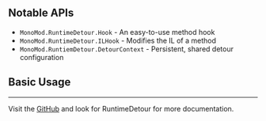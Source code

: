 ## Notable APIs

- `MonoMod.RuntimeDetour.Hook` - An easy-to-use method hook
- `MonoMod.RuntimeDetour.ILHook` - Modifies the IL of a method
- `MonoMod.RuntiemDetour.DetourContext` - Persistent, shared detour configuration

## Basic Usage
<!-- include ../README-RuntimeDetour.md#usage -->
---

<!-- include ../README.md#links -->
Visit the [GitHub](https://github.com/MonoMod/MonoMod/) and look for RuntimeDetour for more documentation.

<!-- include ../README-RuntimeDetour.md#types -->
<!-- include ../README-RuntimeDetour.md#chain -->
